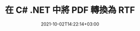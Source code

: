---
############################# Static ############################
layout: "autogen-gist"
date: 2021-10-02T14:22:14+03:00
draft: false
path: "zh/total/{net/conversion/pdf-to-rtf/"
other_out_formats: "DOC DOCX DOCM DOT DOTX DOTM TXT RTF HTML HTM MHTML MHT XLS XLSX XLSM XLSB XLT XLTX XLTM XLAM CSV TSV DIF SXC FODS PPT PPTX PPTM PPS PPSX PPSM POT POTX POTM ODT OTT OTP ODP ODS EMZ WMZ SVG SVGZ XPS TEX DCM WMF EMF BMP PNG GIF JPEG TIFF ICO WEBP JP2 TGA PSB PSD EPUB MD DICOM FODP JPG"
ad_headline: "將 PDF 轉換為 RTF | 。網"
ad_description: "為您的 .NET 應用程序提供最準確的 PDF 到 RTF 文檔轉換解決方案。"

############################# Head ############################
head_title: "在 C# .NET 中將 PDF 轉換為 RTF – 快速 PDF 轉換"
head_description: "在 .NET 和 Mono 框架中快速安全地將 PDF 轉換為 RTF - 在任何類型的 C#、VB.NET、ASP.NET 和 .NET Core 應用程序中將 PDF 轉換為 RTF 和 100 多種其他文件格式。"

############################# Header ############################
title: "在 C# .NET 中將 PDF 轉換為 RTF"
description: "在 C# .NET 應用程序中使用靈活的文檔轉換功能將 PDF 轉換為 RTF，以自定義轉換後的文檔格式的外觀。準確地將 PDF 文件轉換為文字處理文檔、Excel 電子表格、PowerPoint 演示文稿、Photoshop、電子書、Web 和圖像文件格式。轉換整個文檔或根據選擇性頁碼或頁面範圍選擇 PDF 文件的特定頁面，並輕鬆轉換為各種受支持的文檔格式。"

############################# SubMenu ############################
submenu:
    enable: false

############################# Content ############################
content:
    enable: true
    block:
    - title_left: "如何在 C# .NET 中將 PDF 轉換為 RTF"
      content_left: |
          按照這些簡單的步驟在 .NET 中將 PDF 轉換為 RTF。無需使用任何外部軟件即可按原樣查看轉換後的文檔或將其呈現並顯示為 HTML。

          -   創建 **Converter** 對像以轉換 PDF 文檔
          -   設置 RTF 格式的轉換選項
          -   調用**Converter**類實例的**Convert**方法轉換為RTF
          -   設置 HTML 查看器的選項
          -   創建 **Viewer** 對像以將轉換後的文檔查看為 HTML
          
      title_right: "下载和安装说明"
      content_right: |
          您需要 `GroupDocs.Conversion` 和 `GroupDocs.Viewer` 命名空间来将 文件格式转换为各种图像和文档类型，例如 Microsoft Office（Word、Excel、PowerPoint、Project、Outlook）、OpenDocument、HTML 和CAD图。探索 Conholdate.Total 提供的其他 [.NET APIs for Office 文档](https://products.conholdate.com/zh/total/net/)。
          
          从 [下載](https://downloads.conholdate.com/total/net) 获取相应的程序集文件或从 [NuGet](https://www.nuget.org/packages/Conholdate.Total) 获取整个包/) 直接在您的工作区中添加“Conholdate.Total for .NET”。
          
      gisthash: "d2247f969461c42ed50a02e53e93953a"
      gistfile: "pdf-to-word-conversion-and-html-viewer.cs"

    - title_left: "在 .NET 中將 PDF 轉換為 Word 文檔"
      content_left: |
          使用 Conholdate.Total API 在 C# .NET 應用程序中從 PDF 轉換為 Word 文檔變得更加容易。 PDF 文件轉換為以文檔格式作為源文件的 Word (DOCX) 文件。您可以輕鬆地編輯轉換後的 Word 文檔中的文本、表格、圖像和列表等內容。

          -   創建 **Converter** 類對象並將源 **PDF** 文件傳遞給它
          -   調用**Converter**對象的**Convert**方法
          -   通過將 **WordProcessingConvertOptions** 對像傳遞給它，將 **DOCX** 指定為所需的輸出格式
          -   調用**Converter**類實例的**Convert**方法轉換為**DOCX**
          
      title_right: "轉換受密碼保護的檔案"
      content_right: |
          在某些情況下，轉換後的文檔尺寸更大，轉換需要時間。默認情況下，緩存轉換後的文檔保存到本地驅動器，但是[Conholdate.Total for .NET](https://products.conholdate.com/total/net/)提供了使用iCache接口的自定義緩存實現功能，以有效管理以您自己的方式緩存轉換結果。它加快了整個重複轉換過程。
          
          [.NET PDF 轉換庫](https://products.groupdocs.com/conversion/net/) 還支持與受密碼保護的檔案相互轉換，並將轉換結果壓縮為 ZIP、RAR、7Z、TAR、GZ 和 BZ2存檔格式。
          
      gisthash: "d2247f969461c42ed50a02e53e93953a"
      gistfile: "pdf-to-word-conversion.cs"

    - title_left: "在 C# .NET 中將 PDF 轉換為 Excel"
      content_left: |
          使用幾行 C# .NET 代碼將 PDF 轉換為 Excel 電子表格。 PDF 文件的內容被轉換為 Excel 工作表的行和列，可以根據需要輕鬆編輯。 PDF 文件可以轉換為這些電子表格格式（XLS、XLSX、XLSM、XLSB、XLTX、XLT）、OpenDocument（ODS、OTS）和 Apple iWork Numbers。

          -   創建 **Converter** 類對象並將源 **PDF** 文件傳遞給它
          -   調用**Converter**對象的**Convert**方法
          -   通過將 **SpreadsheetConvertOptions** 對像傳遞給它，將 **XLSX** 指定為所需的輸出格式
          -   調用**Converter**類實例的**Convert**方法轉換為**XLSX**
        
      title_right: "源文件信息提取"
      content_right: |
          文檔信息提取功能不僅可以獲取有關源文檔文件的基本信息，還支持提取一些有價值的文件格式特定信息，例如 Microsoft Project 文件的項目開始和結束日期、PDF 文檔的任何打印限制、 Outlook 數據文件等中包含的文件夾列表。

          在 Windows、Linux 或 macOS 等不同操作系統上轉換流行的文檔文件格式，同時使用 Windows Azure、Mono 和 Xamarin 等平台。
          
      gisthash: "d2247f969461c42ed50a02e53e93953a"
      gistfile: "pdf-to-excel-conversion.cs"

    - title_left: "在 C# .NET 中將 PDF 轉換為 PowerPoint"
      content_left: |
          使用適用於 .NET API 的 Conholdate.Total 將 PDF 轉換為 PowerPoint（PPT、PPTX）幻燈片更快。轉換後，您可以輕鬆地在 Microsoft PowerPoint 中編輯 PowerPoint 演示文稿和幻燈片。

          -   創建 **Converter** 類對象並將源 **PDF** 文件傳遞給它
          -   調用**Converter**對象的**Convert**方法
          -   通過將 **PresentationConvertOptions** 對像傳遞給它，將 **PPTX** 指定為所需的輸出格式
          -   調用**Converter**類實例的**Convert**方法轉換為**PPTX**
          
      title_right: "加載和轉換遠程文檔"
      content_right: |
          使用 Conholdate.Total for .NET – 開發人員可以從各種遠程位置和雲文檔存儲資源（如 Amazon S3、Microsoft Azure Blob、FTP、本地磁盤、流或簡單 URL）加載和轉換文檔。您只需指定獲取遠程文檔流的方法，然後將其作為構造函數傳遞給 Converter 類。
          
          .NET API 的 Conholdate.Total 原生於 Windows 窗體、ASP.NET、WPF、WCF 或任何類型的基於 .NET Framework 2.0 或更高版本的應用程序。
          
      gisthash: "d2247f969461c42ed50a02e53e93953a"
      gistfile: "pdf-to-powerpoint-conversion.cs"

    - title_left: "在 .NET 中將 PDF 轉換為圖像"
      content_left: |
          將 PDF 轉換為具有精確圖像質量和分辨率的圖像格式，例如 JPG、PNG、GIF、BMP、TIFF 等。轉換整個 PDF 文件或從某些選定頁面中選擇以轉換為圖像。

          -   創建 **Converter** 類對象並將源 **PDF** 文件傳遞給它
          -   調用**Converter**對象的**Convert**方法
          -   聲明 **SavePageStream** 委託將轉換後的文檔頁面保存到流中
          -   通過將 **ImageConvertOptions** 對像傳遞給它，將 **PNG** 指定為所需的輸出格式
          -   調用**Converter**類實例的**Convert**方法轉換為**PNG**
          
      title_right: "向文檔添加文本或圖像水印"
      content_right: |
          準確地將文檔轉換為原始文件，並將文本或圖像水印應用於轉換後的文檔頁面。使用一組水印選項巧妙地標記水印，以管理字體、顏色、寬度、高度、旋轉角度、透明度並將水印放置在文檔頁面的背景中。
          
          在源文件以字節流形式呈現的某些情況下，源文檔格式的自動檢測是檢索文件擴展名本身的另一個有用功能。開發者還可以通過調用 Converter 對象的 GetPossibleConversions 方法將一個文檔轉換為另一種文件格式時獲得所有支持的轉換格式的完整列表。
          
      gisthash: "d2247f969461c42ed50a02e53e93953a"
      gistfile: "pdf-to-image-conversion.cs"

############################# About Formats ############################
about_formats:
    enable: false
############################# More Formats ############################
more_formats:
    enable: true
    auto: false
    other_out_formats: DOC DOCX DOCM DOT DOTX DOTM TXT RTF HTML HTM MHTML MHT XLS XLSX XLSM XLSB XLT XLTX XLTM XLAM CSV TSV DIF SXC FODS PPT PPTX PPTM PPS PPSX PPSM POT POTX POTM ODT OTT OTP ODP ODS EMZ WMZ SVG SVGZ XPS TEX DCM WMF EMF BMP PNG GIF JPEG TIFF ICO WEBP JP2 TGA PSB PSD EPUB MD DICOM FODP JPG
############################# Back to top ###############################
back_to_top:
  enable: true
---